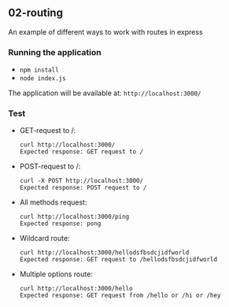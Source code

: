 ## 02-routing
An example of different ways to work with routes in express

### Running the application
  - `npm install`
  - `node index.js`

The application will be available at: `http://localhost:3000/`

### Test
  - GET-request to /:
    ```
    curl http://localhost:3000/
    Expected response: GET request to /
    ```
  - POST-request to /:
    ```
    curl -X POST http://localhost:3000/
    Expected response: POST request to /
    ```
  - All methods request:
    ```
    curl http://localhost:3000/ping
    Expected response: pong
    ```
  - Wildcard route:
    ```
    curl http://localhost:3000/hellodsfbsdcjidfworld
    Expected response: GET request to /hellodsfbsdcjidfworld
    ```
  - Multiple options route:
    ```
    curl http://localhost:3000/hello
    Expected response: GET request from /hello or /hi or /hey
    ```
